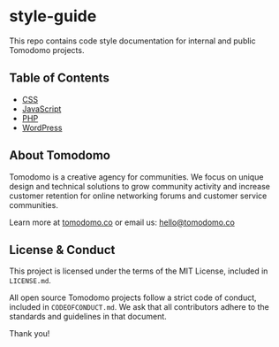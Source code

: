 # style-guide

This repo contains code style documentation for internal and public Tomodomo projects.

## Table of Contents

+ [CSS](docs/css.md)
+ [JavaScript](docs/javascript.md)
+ [PHP](docs/php.md)
+ [WordPress](docs/wordpress.md)

## About Tomodomo

Tomodomo is a creative agency for communities. We focus on unique design and technical solutions to grow community activity and increase customer retention for online networking forums and customer service communities.

Learn more at [tomodomo.co](https://tomodomo.co) or email us: [hello@tomodomo.co](mailto:hello@tomodomo.co)

## License & Conduct

This project is licensed under the terms of the MIT License, included in `LICENSE.md`.

All open source Tomodomo projects follow a strict code of conduct, included in `CODEOFCONDUCT.md`. We ask that all contributors adhere to the standards and guidelines in that document.

Thank you!
